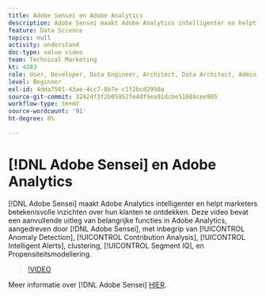 ```yaml
---
title: Adobe Sensei en Adobe Analytics
description: Adobe Sensei maakt Adobe Analytics intelligenter en helpt marketeers betekenisvolle inzichten over hun klanten te ontdekken. Deze video bevat aanvullende uitleg over belangrijke functies in Adobe Analytics die door Adobe Sensei worden aangestuurd, zoals Anomaly Detection, Contribution Analysis, Intelligent Alerts, Clustering, Segment IQ en Propensity Modeling.
feature: Data Science
topics: null
activity: understand
doc-type: value video
team: Technical Marketing
kt: 4383
role: User, Developer, Data Engineer, Architect, Data Architect, Admin, Leader
level: Beginner
exl-id: 4dda7501-43ae-4cc7-8b7e-c1f2bcd2950a
source-git-commit: 32424f3f2b05952fe4df9ea91dcbe51684cee905
workflow-type: tm+mt
source-wordcount: '91'
ht-degree: 0%

---
```


# [!DNL Adobe Sensei] en Adobe Analytics

[!DNL Adobe Sensei] maakt Adobe Analytics intelligenter en helpt marketers betekenisvolle inzichten over hun klanten te ontdekken. Deze video bevat een aanvullende uitleg van belangrijke functies in Adobe Analytics, aangedreven door [!DNL Adobe Sensei], met inbegrip van [!UICONTROL Anomaly Detection], [!UICONTROL Contribution Analysis], [!UICONTROL Intelligent Alerts], clustering, [!UICONTROL Segment IQ], en Propensiteitsmodellering.

>[!VIDEO](https://video.tv.adobe.com/v/31500/?quality=12)

Meer informatie over [!DNL Adobe Sensei] [HIER](https://www.adobe.com/sensei.html).
